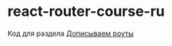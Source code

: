 # react-router-course-ru
Код для раздела [Дописываем роуты](https://maxfarseer.gitbooks.io/react-router-course-ru/content/dopisivaem_routi.html)
